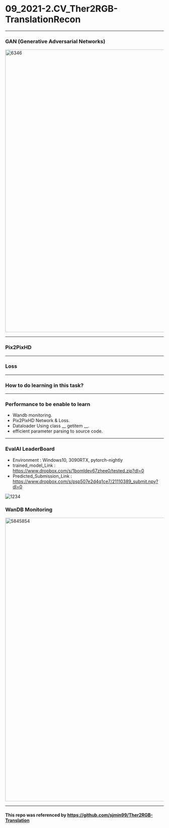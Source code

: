 # 09_2021-2.CV_Ther2RGB-TranslationRecon

---

### GAN (Generative Adversarial Networks)
<img width="899" alt="6346" src="https://user-images.githubusercontent.com/11037567/143824328-a1f1f808-d869-4dba-8f2e-13c42d6e0e69.PNG">

---

### Pix2PixHD

---

### Loss

---

### How to do learning in this task?

---

### Performance to be enable to learn  

- Wandb monitoring.
- Pix2PixHD Network & Loss.
- Dataloader Using class __ getitem __.
- efficient parameter parsing to source code.

--- 

### EvalAI LeaderBoard
- Environment : Windows10, 3090RTX, pytorch-nightly
- trained_model_Link : https://www.dropbox.com/s/1bomldev67zhee0/tested.zip?dl=0
- Predicted_Submission_Link : https://www.dropbox.com/s/psp507e2d4q1ce7/21110389_submit.npy?dl=0

![1234](https://user-images.githubusercontent.com/11037567/144221219-5ae54d8e-f7c3-4905-b7c7-08ede4bf22bb.PNG)

### WanDB Monitoring

<img width="902" alt="5845854" src="https://user-images.githubusercontent.com/11037567/144223376-fc59014f-1d3d-4769-ba92-4f0efbb92e85.PNG">

--- 

#### This repo was referenced by https://github.com/sjmin99/Ther2RGB-Translation

